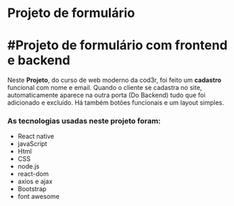 # Projeto de formulário 

# #Projeto de formulário com frontend e backend

Neste **Projeto**, do curso de web moderno da cod3r, foi feito um **cadastro** 
funcional com nome e email. Quando o cliente se cadastra no site, 
automaticamente aparece na outra porta (Do Backend) tudo que foi 
adicionado e excluído. Há também botões funcionais e um layout simples.

### As tecnologias usadas neste projeto foram: 

* React native
* javaScript
* Html
* CSS 
* node.js
* react-dom
* axios e ajax
* Bootstrap
* font awesome
